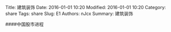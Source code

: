 Title:  建筑装饰
Date: 2016-01-01 10:20
Modified: 2016-01-01 10:20
Category: share
Tags: share
Slug: E1
Authors: nJcx
Summary: 建筑装饰


####中国股市进程

